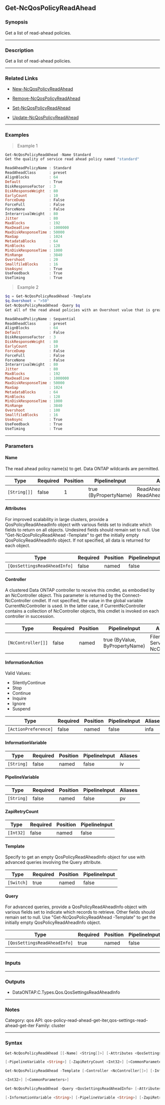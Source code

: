 Get-NcQosPolicyReadAhead
------------------------

### Synopsis
Get a list of read-ahead policies.

---

### Description

Get a list of read-ahead policies.

---

### Related Links
* [New-NcQosPolicyReadAhead](New-NcQosPolicyReadAhead)

* [Remove-NcQosPolicyReadAhead](Remove-NcQosPolicyReadAhead)

* [Set-NcQosPolicyReadAhead](Set-NcQosPolicyReadAhead)

* [Update-NcQosPolicyReadAhead](Update-NcQosPolicyReadAhead)

---

### Examples
> Example 1

```PowerShell
Get-NcQosPolicyReadAhead -Name Standard
Get the quality of service read ahead policy named "standard"

ReadAheadPolicyName : Standard
ReadAheadClass      : preset
AlignBlocks         : 64
Default             : True
DiskResponseFactor  : 3
DiskResponseWeight  : 80
EarlyCount          : 10
ForceDump           : False
ForceFull           : False
ForceNone           : False
InterarrivalWeight  : 80
Jitter              : 80
MaxBlocks           : 192
MaxDeadline         : 1000000
MaxDiskResponseTime : 50000
MaxGap              : 1024
MetadataBlocks      : 64
MinBlocks           : 128
MinDiskResponseTime : 1000
MinRange            : 3840
Overshoot           : 20
SmallfileBlocks     : 16
UseAsync            : True
UseFeedback         : True
UseTiming           : True

```
> Example 2

```PowerShell
$q = Get-NcQosPolicyReadAhead -Template
$q.Overshoot = ">50"
Get-NcQosPolicyReadAhead -Query $q
Get all of the read ahead policies with an Overshoot value that is greater than 50%.

ReadAheadPolicyName : Sequential
ReadAheadClass      : preset
AlignBlocks         : 64
Default             : False
DiskResponseFactor  : 3
DiskResponseWeight  : 80
EarlyCount          : 10
ForceDump           : False
ForceFull           : False
ForceNone           : False
InterarrivalWeight  : 80
Jitter              : 80
MaxBlocks           : 192
MaxDeadline         : 1000000
MaxDiskResponseTime : 50000
MaxGap              : 1024
MetadataBlocks      : 64
MinBlocks           : 128
MinDiskResponseTime : 1000
MinRange            : 3840
Overshoot           : 100
SmallfileBlocks     : 16
UseAsync            : True
UseFeedback         : True
UseTiming           : True

```

---

### Parameters
#### **Name**
The read ahead policy name(s) to get.  Data ONTAP wildcards are permitted.

|Type        |Required|Position|PipelineInput        |Aliases                                     |
|------------|--------|--------|---------------------|--------------------------------------------|
|`[String[]]`|false   |1       |true (ByPropertyName)|ReadAheadPolicyName<br/>ReadAheadSettingName|

#### **Attributes**
For improved scalability in large clusters, provide a QosPolicyReadAheadInfo object with various fields set to indicate which fields to return on all objects.  Undesired fields should remain set to null.  Use "Get-NcQosPolicyReadAhead -Template" to get the initially empty QosPolicyReadAheadInfo object.  If not specified, all data is returned for each object.

|Type                        |Required|Position|PipelineInput|
|----------------------------|--------|--------|-------------|
|`[QosSettingsReadAheadInfo]`|false   |named   |false        |

#### **Controller**
A clustered Data ONTAP controller to receive this cmdlet, as embodied by an NcController object.  This parameter is returned by the Connect-NcController cmdlet.  If not specified, the value in the global variable CurrentNcController is used.  In the latter case, if CurrentNcController contains a collection of NcController objects, this cmdlet is invoked on each controller in succession.

|Type              |Required|Position|PipelineInput                 |Aliases                          |
|------------------|--------|--------|------------------------------|---------------------------------|
|`[NcController[]]`|false   |named   |true (ByValue, ByPropertyName)|Filer<br/>Server<br/>NcController|

#### **InformationAction**

Valid Values:

* SilentlyContinue
* Stop
* Continue
* Inquire
* Ignore
* Suspend

|Type                |Required|Position|PipelineInput|Aliases|
|--------------------|--------|--------|-------------|-------|
|`[ActionPreference]`|false   |named   |false        |infa   |

#### **InformationVariable**

|Type      |Required|Position|PipelineInput|Aliases|
|----------|--------|--------|-------------|-------|
|`[String]`|false   |named   |false        |iv     |

#### **PipelineVariable**

|Type      |Required|Position|PipelineInput|Aliases|
|----------|--------|--------|-------------|-------|
|`[String]`|false   |named   |false        |pv     |

#### **ZapiRetryCount**

|Type     |Required|Position|PipelineInput|
|---------|--------|--------|-------------|
|`[Int32]`|false   |named   |false        |

#### **Template**
Specify to get an empty QosPolicyReadAheadInfo object for use with advanced queries involving the Query attribute.

|Type      |Required|Position|PipelineInput|
|----------|--------|--------|-------------|
|`[Switch]`|true    |named   |false        |

#### **Query**
For advanced queries, provide a QosPolicyReadAheadInfo object with various fields set to indicate which records to retrieve.  Other fields should remain set to null.  Use "Get-NcQosPolicyReadAhead -Template" to get the initially empty QosPolicyReadAheadInfo object.

|Type                        |Required|Position|PipelineInput|
|----------------------------|--------|--------|-------------|
|`[QosSettingsReadAheadInfo]`|true    |named   |false        |

---

### Inputs

---

### Outputs
* DataONTAP.C.Types.Qos.QosSettingsReadAheadInfo

---

### Notes
Category: qos
API: qos-policy-read-ahead-get-iter,qos-settings-read-ahead-get-iter
Family: cluster

---

### Syntax
```PowerShell
Get-NcQosPolicyReadAhead [[-Name] <String[]>] [-Attributes <QosSettingsReadAheadInfo>] [-Controller <NcController[]>] [-InformationAction <ActionPreference>] [-InformationVariable <String>] 
```
```PowerShell
[-PipelineVariable <String>] [-ZapiRetryCount <Int32>] [<CommonParameters>]
```
```PowerShell
Get-NcQosPolicyReadAhead -Template [-Controller <NcController[]>] [-InformationAction <ActionPreference>] [-InformationVariable <String>] [-PipelineVariable <String>] [-ZapiRetryCount 
```
```PowerShell
<Int32>] [<CommonParameters>]
```
```PowerShell
Get-NcQosPolicyReadAhead -Query <QosSettingsReadAheadInfo> [-Attributes <QosSettingsReadAheadInfo>] [-Controller <NcController[]>] [-InformationAction <ActionPreference>] 
```
```PowerShell
[-InformationVariable <String>] [-PipelineVariable <String>] [-ZapiRetryCount <Int32>] [<CommonParameters>]
```
